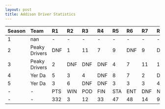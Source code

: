 ```yaml
---
layout: post 
title: Addison Driver Statistics
--- 
```


| Season   | Team          | R1   | R2   | R3   | R4   | R5   | R6   | R7   | R8   | R9   | R10   | R11   | R12   | Pts   | Pos   |
|:---------|:--------------|:-----|:-----|:-----|:-----|:-----|:-----|:-----|:-----|:-----|:------|:------|:------|:------|:------|
| 1        | nan           | -    | -    | -    | -    | -    | -    | -    | -    | -    | -     | -     | -     | -     | -     |
| 2        | Peaky Drivers | DNF  | 1    | 11   | 7    | 9    | DNF  | 9    | DNF  | DNQ  | 2     | 11    | 9     | 47    | 10    |
| 3        | Peaky Drivers | 2    | DNF  | DNF  | DNF  | 4    | 7    | 11   | 11   | 6    | 2     | 7     | 6     | 81    | 5     |
| 4        | Yer Da        | 5    | 3    | 4    | DNF  | 8    | 7    | 2    | DNF  | 1    | DNF   | DNF   | 1     | 120   | 3     |
| 5        | Yer Da        | 3    | 6    | DNF  | DNF  | 3    | 3    | 3    | 4    | DNF  | DNF   | 7     | 4     | 100   | 3     |
| -        | -             | PTS  | WIN  | POD  | FIN  | STA  | ENT  | DNF  | NET  | DNQ  | %Fin  | PPR   | BST   | CHA   | RNK   |
| -        | -             | 332  | 3    | 12   | 33   | 47   | 48   | 14   | 99   | 1    | 70.2  | 6.92  | 1     | 0     | 6     |